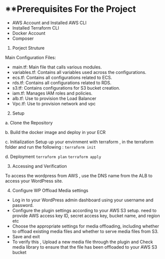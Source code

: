 # **Prerequisites For the Project 

- AWS Account and Installed AWS CLI
- Installed Terraform CLI
- Docker Account 
- Composer

1. Porject Struture 

Main Configuration Files:
- main.tf: Main file that calls various modules.
- variables.tf: Contains all variables used across the configurations.
- ecs.tf: Contains all configurations related to ECS.
- rds.tf: Contains all configurations related to RDS.
- s3.tf: Contains configurations for S3 bucket creation.
- iam.tf: Manages IAM roles and policies.
- alb.tf: Use to provision the Load Balancer
- Vpc.tf: Use to provision network and vpc
  

2. Setup 

a. Clone the Repository 

b. Build the docker image and deploy in your ECR 

c. Initialization
   Setup up your envirnment with terraform , in the terraform folder and run the following : 
`terraform init`

d. Deployment
  `terraform plan`
  `terraform apply`


3. Accessing and Verification 

To access the wordpress from AWS , use the DNS name from the ALB to access your WordPress site.


4. Configure WP Offload Media settings

- Log in to your WordPress admin dashboard using your username and password.
- Configure the plugin settings according to your AWS S3 setup. need to provide AWS access key ID, secret access key, bucket name, and region etc
- Choose the appropriate settings for media offloading, including whether to offload existing media files and whether to serve media files from S3.
- Save and exit
- To verify this , Upload a new media file through the plugin and Check media library to ensure that the file has been offloaded to your AWS S3 bucket

